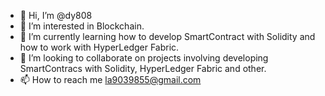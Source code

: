 - 👋 Hi, I’m @dy808
- 👀 I’m interested in Blockchain.
- 🌱 I’m currently learning how to develop SmartContract with Solidity and how to work with HyperLedger Fabric.
- 💞️ I’m looking to collaborate on projects involving developing SmartContracs with Solidity, HyperLedger Fabric and other.
- 📫 How to reach me la9039855@gmail.com

<!---
dy808/dy808 is a ✨ special ✨ repository because its `README.md` (this file) appears on your GitHub profile.
You can click the Preview link to take a look at your changes.
--->
